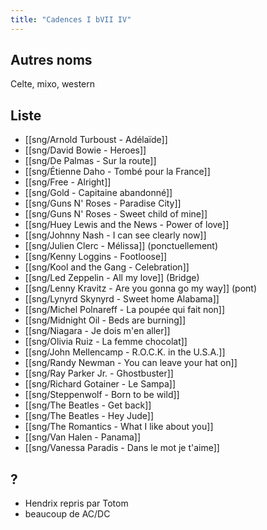 ```yaml
---
title: "Cadences I bVII IV"
---
```


## Autres noms

Celte, mixo, western

## Liste

- [[sng/Arnold Turboust - Adélaïde]]
- [[sng/David Bowie - Heroes]]
- [[sng/De Palmas - Sur la route]]
- [[sng/Étienne Daho - Tombé pour la France]]
- [[sng/Free - Alright]]
- [[sng/Gold - Capitaine abandonné]]
- [[sng/Guns N' Roses - Paradise City]]
- [[sng/Guns N' Roses - Sweet child of mine]]
- [[sng/Huey Lewis and the News - Power of love]]
- [[sng/Johnny Nash - I can see clearly now]]
- [[sng/Julien Clerc - Mélissa]] (ponctuellement)
- [[sng/Kenny Loggins - Footloose]]
- [[sng/Kool and the Gang - Celebration]]
- [[sng/Led Zeppelin - All my love]] (Bridge)
- [[sng/Lenny Kravitz - Are you gonna go my way]] (pont)
- [[sng/Lynyrd Skynyrd - Sweet home Alabama]]
- [[sng/Michel Polnareff - La poupée qui fait non]]
- [[sng/Midnight Oil - Beds are burning]]
- [[sng/Niagara - Je dois m'en aller]]
- [[sng/Olivia Ruiz - La femme chocolat]]
- [[sng/John Mellencamp - R.O.C.K. in the U.S.A.]]
- [[sng/Randy Newman - You can leave your hat on]]
- [[sng/Ray Parker Jr. - Ghostbuster]]
- [[sng/Richard Gotainer - Le Sampa]]
- [[sng/Steppenwolf - Born to be wild]]
- [[sng/The Beatles - Get back]]
- [[sng/The Beatles - Hey Jude]]
- [[sng/The Romantics - What I like about you]]
- [[sng/Van Halen - Panama]]
- [[sng/Vanessa Paradis - Dans le mot je t'aime]]

## ?

- Hendrix repris par Totom
- beaucoup de AC/DC

